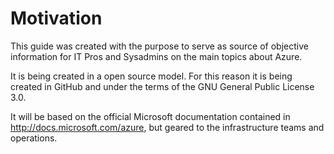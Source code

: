 # Motivation

This guide was created with the purpose to serve as source of objective information for IT Pros and Sysadmins on the main topics about Azure. 

It is being created in a open source model. For this reason it is being created in GitHub and under the terms of the GNU General Public License 3.0.

It will be based on the official Microsoft documentation contained in http://docs.microsoft.com/azure, but geared to the infrastructure teams and operations.
